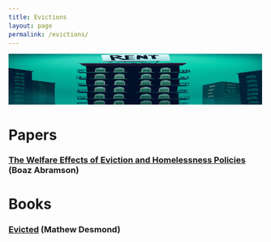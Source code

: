 ```yaml
---
title: Evictions
layout: page
permalink: /evictions/
---
```


<!-- ![Alt text](/imgs/rent.png "The Rent is too High") -->

<img src="/assets/images/rent.png" alt="Alt text" width="500" height="100">



# **Papers**

### [The Welfare Effects of Eviction and Homelessness Policies](https://boazabramson.github.io/publications) (Boaz Abramson)


# **Books**

### [Evicted](https://evictedbook.com/) (Mathew Desmond)




